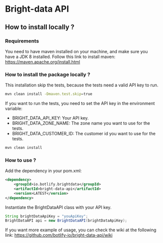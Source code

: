# Bright-data API

## How to install locally ?

### Requirements

You need to have maven installed on your machine, and make sure you have a JDK 8 installed.
Follow this link to install maven: https://maven.apache.org/install.html

### How to install the package locally ?

This installation skip the tests, because the tests need a valid API key to run.
```bash
mvn clean install -Dmaven.test.skip=true
```

If you want to run the tests, you need to set the API key in the environment variable:
- BRIGHT_DATA_API_KEY: Your API key.
- BRIGHT_DATA_ZONE_NAME: The zone name you want to use for the tests.
- BRIGHT_DATA_CUSTOMER_ID: The customer id you want to use for the tests.

```bash
mvn clean install
```

### How to use ?

Add the dependency in your pom.xml:
```xml
<dependency>
    <groupId>io.botlify.brightdata</groupId>
    <artifactId>bright-data-api</artifactId>
    <version>LATEST</version>
</dependency>
```

Instantiate the BrightDataAPI class with your API key.
```java
String brightDataApiKey = "youApiKey";
BrightDataAPI api = new BrightDataAPI(brightDataApiKey);
```

If you want more example of usage, you can check the wiki at the following link:
https://github.com/botlify-io/bright-data-api/wiki
